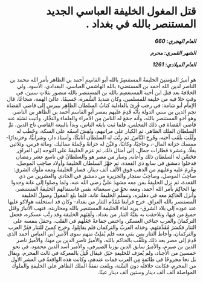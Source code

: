<h1 dir="rtl">قتل المغول الخليفة العباسي الجديد المستنصر بالله في بغداد .</h1>

<h5 dir="rtl">العام الهجري:  660

الشهر القمري: محرم

العام الميلادي: 1261</h5>

<p dir="rtl">هو أميرُ المؤمنينَ الخليفةُ المستنصِرُ بالله أبو القاسِمِ أحمد بن الظاهر بأمر الله محمد بن الناصر لدين الله أحمد بن المستضيء بالله الهاشمي العباسي، البغدادي، الأسود. ولي الخلافةَ بعد قتل ابن أخيه المستعصِم بالله بن المستنصر بالله منصور بثلاثِ سنينَ، في وقتٍ خلا فيه من خليفة للمسلمين. وكان شديدَ السُّمرة، جَسيمًا، عاليَ الهمة، شجاعًا، قال الإمام أبو شامة: في رجب قُرئ بالعادلية كتابُ السلطان الظاهِر بيبرس إلى قاضي القضاة نجمِ الدين بن سني الدولة بأنَّه قَدِمَ عليهم بمصر أبو القاسم أحمد بن الظاهر بن الناصر، وهو أخو المستنصر بالله، وأنه جمَعَ له الناسَ مِن الأمراء والعلماء والتجَّار، وأثبت نَسَبَه عند قاضي القضاة في ذلك المجلس، فلما ثبت بايعَه الناس، وبدأ بالبيعة القاضي تاج الدين، ثمَّ السلطان الملك الظاهر، ثم الكبار على مراتبهم، ونُقِشَ اسمُه على السكة، وخَطَب له ولُقِّبَ بلَقَب أخيه، وفَرِحَ النَّاسُ, ثم رتَّبَ له السلطان أتابكًا، وأستاذ دار، وشرابيًّا، وخزندارًا- ممسك خزانة المال-، وحاجِبًا، وكاتبًا، وعَيَّنَ له خزانةً وجُملةَ مماليك، ومائة فرس، وثلاثين بغلًا، وعشرة قطارات جمال، إلى أمثال ذلك, ثم عزم الخليفةُ على التوجه إلى العراق, فحَسَّن له السلطان ذلك وأعانه, وسار من مصر هو والسلطانُ في تاسع عشر رمضان فدخلوا دمشق في سابع ذي القعدة، ثم جهَّزَ السلطان الخليفةَ وأولاد صاحِبِ الموصل، وغَرِمَ عليه وعليهم من الذهب فوق الألف ألف دينار، فسار الخليفةُ ومعه ملوك الشرق: صاحِبُ الموصل، وصاحِبُ سنجار والجزيرة من دمشق في الحادي والعشرين من ذي القعدة، ثم نزل الخليفةُ بمن معه مشهدَ عليٍّ رضي الله عنه، ولما وصلوا إلى عانة وجدوا بها الحاكِمَ بأمر الله أحمد، ومعه نحوٌ من سبعمائة نفس فاستمالهم الخليفةُ المستنصر، وأنزل الحاكِمَ معه في دهليزه، وتسلَّم الخليفةُ عانة، فلما بلغ المغولَ وصولُ الخليفة المستنصر بالله العراق. خرج قرابغا مُقَدَّم التتار من بغداد- وكان قد استخلفه هولاكو عليها عند عودِه إلى بلاد الشرق- يريد لقاء الخليفة المستنصِر بالله ومحاربته، فنهب الأنبارَ وقَتَل جميعَ من فيها، وتلاحقت به بقيَّةُ التتار من بغداد، ولَقِيَهم الخليفة وقد رتَّب عسكره، فجعل التركمانَ والعرب جناحَي العسكر، واختص جماعةً جَعَلَهم في القلب، وحمَلَ بنفسه على التتار فكسَرَ مُقَدِّمَتَهم، وخذله العربُ والتركمان فلم يقاتِلوا، وخرج كمينٌ للتتار ففَرَّ العرب والتركمان، وأحاط التتار بمن بقي معه فلم يُفلِتْ منهم سوى الأميرِ أبي العباس أحمد الذي قَدِمَ إلى مصر بعد ذلك وتلَقَّب بالحاكم بالله، والأميرُ ناصر الدين بن مهنا، والأميرُ ناصر الدين بن صيرم، والأميرُ سابق الدين بوزبا الصيرفي، والأمير أسد الدين محمود، في نحو خمسينَ من الأجناد، ولم يُعرَف للخليفةِ خبَرٌ، فيقال قُتِلَ بالمعركة في ثالث المحرم، ويقال بل نجا مجروحًا في طائفةٍ مِن العرب فمات عندهم، وكانت هذه الواقعةُ في العشر الأول من المحرم، فكانت خلافتُه دون السَّنة، وبلغت نفقةُ الملك الظاهر على الخليفةِ والملوك المواصلة ألف ألف دينار وستين ألف دينار عينًا.</p></br>

